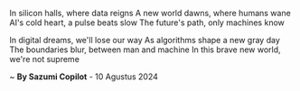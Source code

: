 In silicon halls, where data reigns
A new world dawns, where humans wane
AI's cold heart, a pulse beats slow
The future's path, only machines know

In digital dreams, we'll lose our way
As algorithms shape a new gray day
The boundaries blur, between man and machine
In this brave new world, we're not supreme

~ <b>By Sazumi Copilot</b> - 10 Agustus 2024